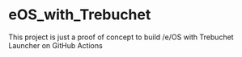 # eOS_with_Trebuchet
This project is just a proof of concept to build /e/OS with Trebuchet Launcher on GitHub Actions
